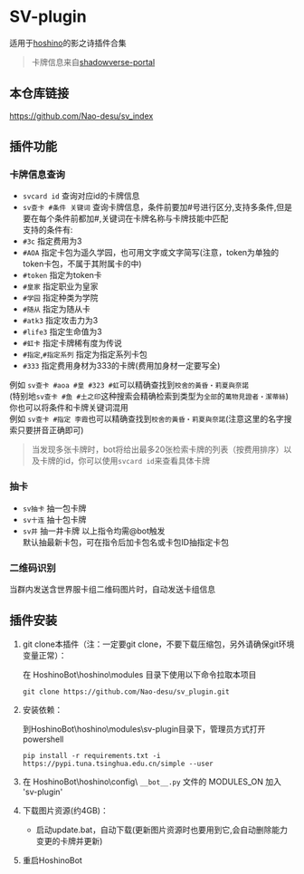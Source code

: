 # SV-plugin

适用于[hoshino](https://github.com/Ice9Coffee/HoshinoBot)的影之诗插件合集
> 卡牌信息来自[shadowverse-portal](https://shadowverse-portal.com)

## 本仓库链接

<https://github.com/Nao-desu/sv_index>

## 插件功能

### 卡牌信息查询

- `svcard id` 查询对应id的卡牌信息  
- `sv查卡 #条件 关键词` 查询卡牌信息，条件前要加#号进行区分,支持多条件,但是要在每个条件前都加#,关键词在卡牌名称与卡牌技能中匹配  
 支持的条件有:  
- `#3c` 指定费用为3  
- `#AOA` 指定卡包为遥久学园，也可用文字或文字简写(注意，token为单独的token卡包，不属于其附属卡的中)
- `#token` 指定为token卡  
- `#皇家` 指定职业为皇家  
- `#学园` 指定种类为学院  
- `#随从` 指定为随从卡  
- `#atk3` 指定攻击力为3  
- `#life3` 指定生命值为3  
- `#虹卡` 指定卡牌稀有度为传说
- `#指定`,`#指定系列` 指定为指定系列卡包
- `#333` 指定费用身材为333的卡牌(费用加身材一定要写全)

例如 `sv查卡 #aoa #皇 #323 #虹`可以精确查找到`校舍的黃昏‧莉夏與奈諾`  
(特别地`sv查卡 #鱼 #土之印`这种搜索会精确检索到类型为`全部`的`萬物見證者‧潔蒂絲`)
你也可以将条件和卡牌关键词混用  
例如 `sv查卡 #指定 李霞`也可以精确查找到`校舍的黃昏‧莉夏與奈諾`(注意这里的名字搜索只要拼音正确即可)  
> 当发现多张卡牌时，bot将给出最多20张检索卡牌的列表（按费用排序）以及卡牌的id，你可以使用`svcard id`来查看具体卡牌

### 抽卡

- `sv抽卡` 抽一包卡牌
- `sv十连` 抽十包卡牌
- `sv井` 抽一井卡牌
以上指令均需@bot触发  
默认抽最新卡包，可在指令后加卡包名或卡包ID抽指定卡包

### 二维码识别

当群内发送含世界服卡组二维码图片时，自动发送卡组信息

## 插件安装

1. git clone本插件（注：一定要git clone，不要下载压缩包，另外请确保git环境变量正常）：

    在 HoshinoBot\hoshino\modules 目录下使用以下命令拉取本项目

    ```shell
    git clone https://github.com/Nao-desu/sv_plugin.git
    ```

2. 安装依赖：

    到HoshinoBot\hoshino\modules\sv-plugin目录下，管理员方式打开powershell

    ```shell
    pip install -r requirements.txt -i https://pypi.tuna.tsinghua.edu.cn/simple --user
    ```

3. 在 HoshinoBot\hoshino\config\ `__bot__.py` 文件的 MODULES_ON 加入 'sv-plugin'

4. 下载图片资源(约4GB)：

    - 启动update.bat，自动下载(更新图片资源时也要用到它,会自动删除能力变更的卡牌并更新)

5. 重启HoshinoBot
